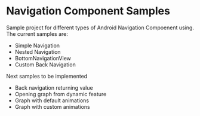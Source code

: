 # Navigation Component Samples

Sample project for different types of Android Navigation Compoenent using. The current samples are:

  - Simple Navigation
  - Nested Navigation
  - BottomNavigationView
  - Custom Back Navigation

Next samples to be implemented

  - Back navigation returning value
  - Opening graph from dynamic feature
  - Graph with default animations
  - Graph with custom animations